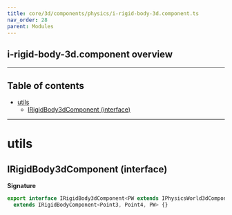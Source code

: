 ```yaml
---
title: core/3d/components/physics/i-rigid-body-3d.component.ts
nav_order: 28
parent: Modules
---
```


## i-rigid-body-3d.component overview

---

<h2 class="text-delta">Table of contents</h2>

- [utils](#utils)
  - [IRigidBody3dComponent (interface)](#irigidbody3dcomponent-interface)

---

# utils

## IRigidBody3dComponent (interface)

**Signature**

```ts
export interface IRigidBody3dComponent<PW extends IPhysicsWorld3dComponent = IPhysicsWorld3dComponent>
  extends IRigidBodyComponent<Point3, Point4, PW> {}
```
